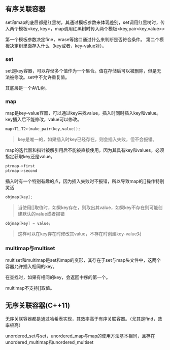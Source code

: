 ## 有序关联容器
set和map的底层都是红黑树，其通过模板参数来体现差别，set调用红黑树时，传入两个模板<key, key>，map调用红黑树时传入两个模板<key,pair<key,value>>

第一个模板参数决定fine，erase等接口通过什么来判断是否符合条件。
第二个模板决定树里面存入什么（key或者，key-value对）。
### set

set是key容器，可以存储多个值作为一个集合。值在存储后可以被删除，但是无法被修改。set中不允许重复值。

其底层是一个AVL树。

### map

map是key-value容器，可以通过key来找value，插入时同时插入key和value。key插入后不能修改，value可以修改。

```c++
map<T1,T2>(make_pair(key,value));
```
> key是唯一的，如果插入时key已经存在，则会插入失败，但不会报错。


map的迭代器和指针被解引用后不能被直接使用，因为其具有key和values，必须指定获取key还是value。

```c++
ptrmap->first
ptrmap->second
```

插入时有一个特别有趣的点，因为插入失败时不报错，所以导致map的\[\]操作特别灵活

```C++
objmap[key];
```
>当使用\[\]取值时，如果key存在，则取出其value，如果key不存在则可能创建默认的value或者报错

```c++
objmap[key] = value;
```
> 这样可以在key存在时修改其value，不存在时创建key-value对

### multimap与multiset

multiset和multimap是set和map的变形，其存在于set与map头文件中，这两个容器允许插入相同的key。

在查找时，如果有相同的key，会返回中序的第一个。

multimap不支持\[\]取值。

## 无序关联容器(C++11)

无序关联容器都是通过哈希表实现，其效率高于有序关联容器。（尤其是find，效率极高）

unordered_set与set，unordered_map与map的使用方法基本相同，且存在unordered_multimap和unordered_multiset

